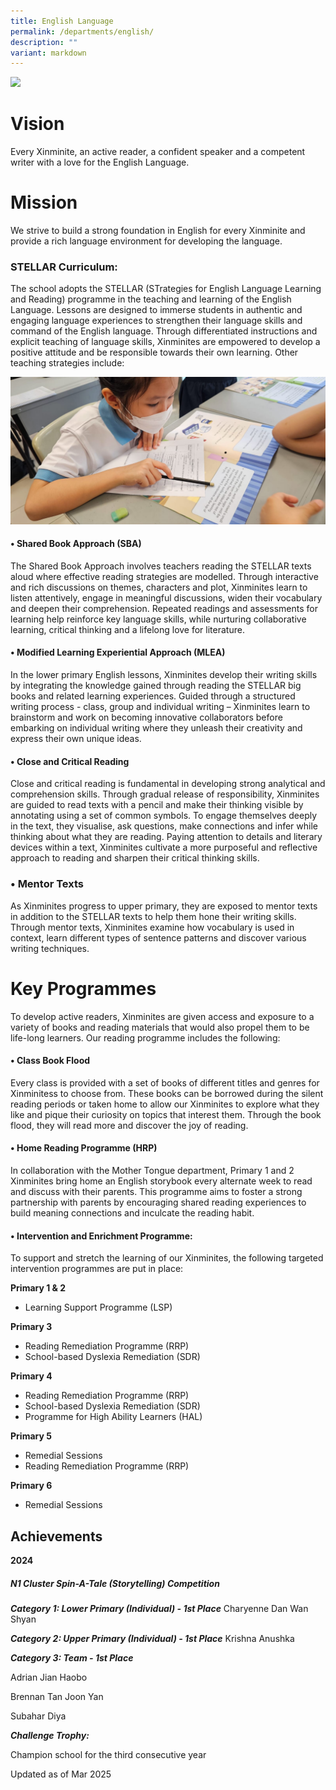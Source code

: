 ```yaml
---
title: English Language
permalink: /departments/english/
description: ""
variant: markdown
---
```

![](/images/english.jpeg)

# **Vision** 

Every Xinminite, an active reader, a confident speaker and a competent writer with a love for the English Language.

# **Mission** 

We strive to build a strong foundation in English for every Xinminite and provide a rich language environment for developing the language.

### STELLAR Curriculum:

The school adopts the STELLAR (STrategies for English Language Learning and Reading) programme in the teaching and learning of the English Language. Lessons are designed to immerse students in authentic and engaging language experiences to strengthen their language skills and command of the English language. Through differentiated instructions and explicit teaching of language skills, Xinminites are empowered to develop a positive attitude and be responsible towards their own learning. Other teaching strategies include:

![](/images/4B___STELLAR.jpg)

#### •	Shared Book Approach (SBA)

The Shared Book Approach involves teachers reading the STELLAR texts aloud where effective reading strategies are modelled. Through interactive and rich discussions on themes, characters and plot, Xinminites learn to listen attentively, engage in meaningful discussions, widen their vocabulary and deepen their comprehension. Repeated readings and assessments for learning help reinforce key language skills, while nurturing collaborative learning, critical thinking and a lifelong love for literature. 

#### •	Modified Learning Experiential Approach (MLEA)

In the lower primary English lessons, Xinminites develop their writing skills by integrating the knowledge gained through reading the STELLAR big books and related learning experiences. Guided through a structured writing process - class, group and individual writing – Xinminites learn to brainstorm and work on becoming innovative collaborators before embarking on individual writing where they unleash their creativity and express their own unique ideas.

#### •	Close and Critical Reading

Close and critical reading is fundamental in developing strong analytical and comprehension skills. Through gradual release of responsibility, Xinminites are guided to read texts with a pencil and make their thinking visible by annotating using a set of common symbols. To engage themselves deeply in the text, they visualise, ask questions, make connections and infer while thinking about what they are reading. Paying attention to details and literary devices within a text, Xinminites cultivate a more purposeful and reflective approach to reading and sharpen their critical thinking skills.

### • Mentor Texts
As Xinminites progress to upper primary, they are exposed to mentor texts in addition to the STELLAR texts to help them hone their writing skills. Through mentor texts, Xinminites examine how vocabulary is used in context, learn different types of sentence patterns and discover various writing techniques.

# **Key Programmes**

To develop active readers, Xinminites are given access and exposure to a variety of books and reading materials that would also propel them to be life-long learners. Our reading programme includes the following:

#### • Class Book Flood

Every class is provided with a set of books of different titles and genres for Xinminitess to choose from. These books can be borrowed during the silent reading periods or taken home to allow our Xinminites to explore what they like and pique their curiosity on topics that interest them. Through the book flood, they will read more and discover the joy of reading.

#### • Home Reading Programme (HRP)

In collaboration with the Mother Tongue department, Primary 1 and 2 Xinminites bring home an English storybook every alternate week to read and discuss with their parents. This programme aims to foster a strong partnership with parents by encouraging shared reading experiences to build meaning connections and inculcate the reading habit.

#### • Intervention and Enrichment Programme:

To support and stretch the learning of our Xinminites, the following targeted intervention programmes are put in place:

**Primary 1 & 2**

* Learning Support Programme (LSP)

**Primary 3**

* Reading Remediation Programme (RRP)
* School-based Dyslexia Remediation (SDR)

**Primary 4**

* Reading Remediation Programme (RRP)
* School-based Dyslexia Remediation (SDR)
* Programme for High Ability Learners (HAL)

**Primary 5**

* Remedial Sessions
* Reading Remediation Programme (RRP)


**Primary 6**

* Remedial Sessions


## Achievements

**2024**

##### N1 Cluster Spin-A-Tale (Storytelling) Competition 

***Category 1: Lower Primary (Individual) - 1st Place***
Charyenne Dan Wan Shyan 

***Category 2: Upper Primary (Individual) - 1st Place***
Krishna Anushka 

***Category 3: Team - 1st Place***

Adrian Jian Haobo

Brennan Tan Joon Yan

Subahar Diya

***Challenge Trophy:*** 

Champion school for the third consecutive year


Updated as of Mar 2025